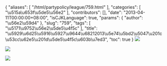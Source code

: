 {
    "aliases": [
        "/html/partypolicy/league/759.html"
    ],
    "categories": [
        "\u515a\u653f\u5de5\u56e2"
    ],
    "contributors": [],
    "date": "2013-04-11T00:00:00+08:00",
    "isCJKLanguage": true,
    "params": {
        "author": "\u56e2\u59d4"
    },
    "slug": "759",
    "tags": [
        "\u5171\u9752\u56e2\u5de5\u4f5c"
    ],
    "title": "\u5929\u6d25\u5916\u5927\u9644\u68212013\u5e74\u5bd2\u5047\u201c\u53cc\u62e5\u201d\u5de5\u4f5c\u603b\u7ed3",
    "toc": true
}
![](https://cdn.tfls.online/mirror/full/07a7728fb2b8596b5106fde130f6c24277b73a97.jpg)

![](https://cdn.tfls.online/mirror/full/0091c1215649d0f789de2f0d2ac4be995773e918.jpg)

![](https://cdn.tfls.online/mirror/full/fb2a8741e78349c34be60b9707b20fd7eb99787c.jpg)

